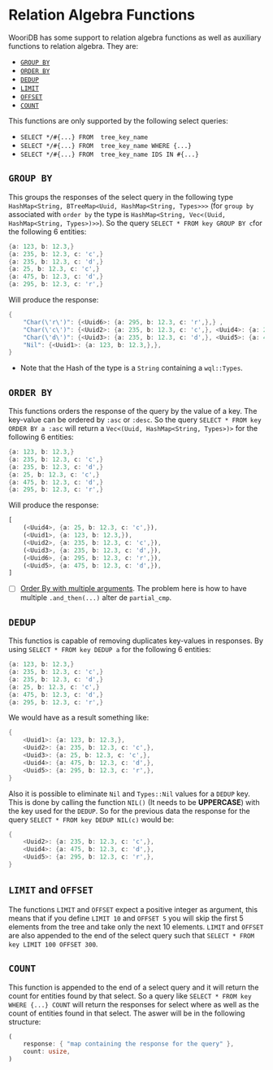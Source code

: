 # Relation Algebra Functions

WooriDB has some support to relation algebra functions as well as auxiliary functions to relation algebra. They are:
- [`GROUP BY`](#group-by)
- [`ORDER BY`](#order-by)
- [`DEDUP`](#dedup)
- [`LIMIT`](#limit-and-offset)
- [`OFFSET`](#limit-and-offset)
- [`COUNT`](#count)

This functions are only supported by the following select queries:
- `SELECT */#{...} FROM  tree_key_name`
- `SELECT */#{...} FROM  tree_key_name WHERE {...}`
- `SELECT */#{...} FROM  tree_key_name IDS IN #{...}`

##  `GROUP BY`
This groups the responses of the select query in the following type `HashMap<String, BTreeMap<Uuid, HashMap<String, Types>>>` (for `group by` associated with `order by` the type is `HashMap<String, Vec<(Uuid, HashMap<String, Types>)>>`). So the query `SELECT * FROM key GROUP BY c`for the following 6 entities:

```rust
{a: 123, b: 12.3,}
{a: 235, b: 12.3, c: 'c',}
{a: 235, b: 12.3, c: 'd',}
{a: 25, b: 12.3, c: 'c',}
{a: 475, b: 12.3, c: 'd',}
{a: 295, b: 12.3, c: 'r',}
```

Will produce the response:
```rust
{
    "Char(\'r\')": {<Uuid6>: {a: 295, b: 12.3, c: 'r',},} ,
    "Char(\'c\')": {<Uuid2>: {a: 235, b: 12.3, c: 'c',}, <Uuid4>: {a: 25, b: 12.3, c: 'c',},},
    "Char(\'d\')": {<Uuid3>: {a: 235, b: 12.3, c: 'd',}, <Uuid5>: {a: 475, b: 12.3, c: 'd',},},
    "Nil": {<Uuid1>: {a: 123, b: 12.3,},},
}
```

* Note that the Hash of the type is a `String` containing a `wql::Types`.

##  `ORDER BY`
This functions orders the response of the query by the value of a key. The key-value can be ordered by `:asc` or `:desc`. So the query `SELECT * FROM key ORDER BY a :asc` will return a `Vec<(Uuid, HashMap<String, Types>)>` for the following 6 entities:

```rust
{a: 123, b: 12.3,}
{a: 235, b: 12.3, c: 'c',}
{a: 235, b: 12.3, c: 'd',}
{a: 25, b: 12.3, c: 'c',}
{a: 475, b: 12.3, c: 'd',}
{a: 295, b: 12.3, c: 'r',}
```

Will produce the response:
```rust
[
    (<Uuid4>, {a: 25, b: 12.3, c: 'c',}),
    (<Uuid1>, {a: 123, b: 12.3,}),
    (<Uuid2>, {a: 235, b: 12.3, c: 'c',}),
    (<Uuid3>, {a: 235, b: 12.3, c: 'd',}),
    (<Uuid6>, {a: 295, b: 12.3, c: 'r',}),
    (<Uuid5>, {a: 475, b: 12.3, c: 'd',}),
]
```

- [ ] [Order By with multiple arguments](https://github.com/naomijub/wooridb/issues/101). The problem here is how to have multiple `.and_then(...)` alter de `partial_cmp`.

##  `DEDUP`

This functios is capable of removing duplicates key-values in responses. By using `SELECT * FROM key DEDUP a` for the following 6 entities:

```rust
{a: 123, b: 12.3,}
{a: 235, b: 12.3, c: 'c',}
{a: 235, b: 12.3, c: 'd',}
{a: 25, b: 12.3, c: 'c',}
{a: 475, b: 12.3, c: 'd',}
{a: 295, b: 12.3, c: 'r',}
```

We would have as a result something like:

```rust
{
    <Uuid1>: {a: 123, b: 12.3,},
    <Uuid2>: {a: 235, b: 12.3, c: 'c',},
    <Uuid3>: {a: 25, b: 12.3, c: 'c',},
    <Uuid4>: {a: 475, b: 12.3, c: 'd',},
    <Uuid5>: {a: 295, b: 12.3, c: 'r',},
}
```

Also it is possible to eliminate `Nil` and `Types::Nil` values for a `DEDUP` key. This is done by calling the function `NIL()` (It needs to be **UPPERCASE**) with the key used for the `DEDUP`. So for the previous data the response for the query `SELECT * FROM key DEDUP NIL(c)` would be:

```rust
{
    <Uuid2>: {a: 235, b: 12.3, c: 'c',},
    <Uuid4>: {a: 475, b: 12.3, c: 'd',},
    <Uuid5>: {a: 295, b: 12.3, c: 'r',},
}
```

## `LIMIT` and `OFFSET`

The functions `LIMIT` and `OFFSET` expect a positive integer as argument, this means that if you define `LIMIT 10` and `OFFSET 5` you will skip the first 5 elements from the tree and take only the next 10 elements. `LIMIT` and `OFFSET` are also appended to the end of the select query such that `SELECT * FROM key LIMIT 100 OFFSET 300`.

##  `COUNT`

This function is appended to the end of a select query and it will return the count for entities found by that select. So a query like `SELECT * FROM key WHERE {...} COUNT` will return the responses for select where as well as the count of entities found in that select. The aswer will be in the following structure:

```rust
(
    response: { "map containing the response for the query" },
    count: usize,
)
```